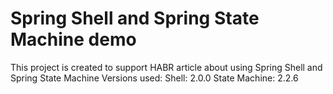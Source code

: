 # Spring Shell and Spring State Machine demo

This project is created to support HABR article about using Spring Shell and Spring State Machine
Versions used:
Shell: 2.0.0
State Machine: 2.2.6
